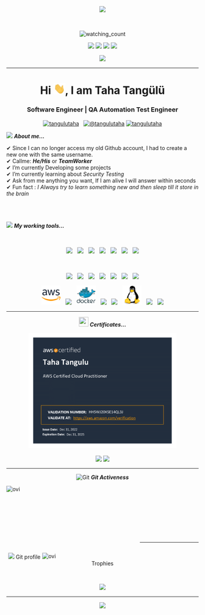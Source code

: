 
<p align="center">
  <img src="https://user-images.githubusercontent.com/74038190/225813708-98b745f2-7d22-48cf-9150-083f1b00d6c9.gif" height="500" />
 
</p>
<br>

<p align="center"> 
<img src="https://komarev.com/ghpvc/?username=LaptopRecai&color=orange" alt="watching_count" />
 </p>
 <p align="center">
  <img src="https://img.shields.io/badge/Age-27-blue" />
  <img src="https://img.shields.io/badge/Focus-Test%20Engineering-brightgreen" />
  <img src="https://img.shields.io/badge/Lives-Turkey-brightgreen" />
  <img src="https://img.shields.io/badge/Languages-Turkish%20%26%20English-brightgreen" />
  <p align="center"> 
  <img src="https://dcbadge.vercel.app/api/shield/216917706392207361" height="25" />
   </p>
</p>
<hr>
<h1 align="center">Hi <img src="https://raw.githubusercontent.com/ABSphreak/ABSphreak/master/gifs/Hi.gif" width="30px">, I am Taha Tangülü </h1>
<h3 align="center">Software Engineer | QA Automation Test Engineer</h3>
<p align="center">
<a href="https://www.linkedin.com/in/tahatangulu/" target="blank"><img align="center" src="https://upload.wikimedia.org/wikipedia/commons/thumb/8/81/LinkedIn_icon.svg/2048px-LinkedIn_icon.svg.png" alt="tangulutaha" height="40" width="40" /></a> &nbsp
<a href="https://www.hackerrank.com/tangulutaha" target="blank"><img align="center" src="https://cdn.worldvectorlogo.com/logos/hackerrank.svg" alt="@tangulutaha" height="40" width="40" /></a>
<a href="https://www.kaggle.com/tahatangl" target="blank"><img align="center" src="https://cdn4.iconfinder.com/data/icons/logos-and-brands/512/189_Kaggle_logo_logos-512.png" alt="tangulutaha" height="40" width="40" /></a>
<!--<a href="https://www.instagram.com/tangulutaha/" target="blank"><img align="center" src="https://proofmart.com/wp-content/uploads/2021/06/instagram-10-low.png" alt="insta_ovindu" height="30" width="40" /></a>
<a href="https://www.facebook.com/tahatangulu/" target="blank"><img align="center" src="https://i.pinimg.com/originals/b7/63/69/b763699fd1fa3bfb374442593ae642e1.png" alt="fb_ovindu" height="30" width="40" /></a>
<a href = "mailto: tangulutaha@gmail.com"><img align="center" src="https://mecanicadorrego.net/wp-content/uploads/2020/04/gmail-icon-png-black-7.png" height="30" width="40" /></a> -->
</p>
</p>


<!--
<p align="center">
  <em>Turkey (" Wisdom is all wealth ")</a>. <br>
    <b>a passionate self-learner</b> <img src="https://github.com/TheDudeThatCode/TheDudeThatCode/blob/master/Assets/Developer.gif" width="30px"> and a <b>Machine Learning Engineer</b>&nbsp;<img src="https://github.com/TheDudeThatCode/TheDudeThatCode/blob/master/Assets/Designer.gif" width="36px">&nbsp,<br>who is <b>obsessed</b>
    with <b>Data science</b> and always looking to find patterns of which are hidden in the data 
  </em> 
  <br>
  <img src="https://media.giphy.com/media/gH3LO09IOiZIqePwv9/giphy.gif" width="50" /> <b><i align="center">Thought : "Life is full of choices…choose wisely!”</i></b> <img src="https://media.giphy.com/media/qjqUcgIyRjsl2/giphy.gif" width="50" />
</p>
<br><br>
<img align="right" width=200px height=200px alt="side_sticker" src="https://media.giphy.com/media/TEnXkcsHrP4YedChhA/giphy.gif" />
-->
<img src="https://media.giphy.com/media/iY8CRBdQXODJSCERIr/giphy.gif" width="30px">&nbsp;***About me...***

✔ Since I can no longer access my old Github account, I had to create a new one with the same username. <br>
✔ Callme: ***He/His*** or ***TeamWorker*** <br>
✔ I’m currently Developing some projects<br>
✔ I’m currently learning about *Security Testing*<br>
✔ Ask from me anything you want, If I am alive I will answer within seconds<br>
✔ Fun fact : *I Always try to learn something new and then sleep till it store in the brain*<br><br><br><br>
 

<img src="https://media.giphy.com/media/iY8CRBdQXODJSCERIr/giphy.gif" width="30px">&nbsp;***My working tools...***
<p align="center">
<img height="50" src="https://www.vectorlogo.zone/logos/git-scm/git-scm-ar21.svg">
<img height="50" width="5px" src="https://www.blondiebliss.co.ke/wp-content/uploads/2020/02/vertical-black-line-png-18.png">
<img height="50" src="https://www.vectorlogo.zone/logos/java/java-ar21.svg">
<img height="50" width="5px" src="https://www.blondiebliss.co.ke/wp-content/uploads/2020/02/vertical-black-line-png-18.png">
<img height="50" src="https://seeklogo.com/images/S/selenium-logo-A1B53CEFB0-seeklogo.com.png">
<img height="50" width="5px" src="https://www.blondiebliss.co.ke/wp-content/uploads/2020/02/vertical-black-line-png-18.png">
<img height="30" src="https://gauge.org/assets/images/gauge-logo_white.svg">
<img height="50" width="5px" src="https://www.blondiebliss.co.ke/wp-content/uploads/2020/02/vertical-black-line-png-18.png">
<img height="50" src="https://www.vectorlogo.zone/logos/jenkins/jenkins-ar21.svg">
<img height="50" width="5px" src="https://www.blondiebliss.co.ke/wp-content/uploads/2020/02/vertical-black-line-png-18.png">
<img height="50" src="https://www.vectorlogo.zone/logos/python/python-ar21.svg">
<img height="50" width="5px" src="https://www.blondiebliss.co.ke/wp-content/uploads/2020/02/vertical-black-line-png-18.png">
<img height="50" src="https://www.vectorlogo.zone/logos/javascript/javascript-ar21.svg">
<a></a> <!-- Bu satırı ekledik -->
<p align="center">
<img height="50" src="https://www.vectorlogo.zone/logos/mongodb/mongodb-ar21.svg">
<img height="50" width="5px" src="https://www.blondiebliss.co.ke/wp-content/uploads/2020/02/vertical-black-line-png-18.png">
<img height="50" src="https://www.vectorlogo.zone/logos/mysql/mysql-ar21.svg">
<img height="50" width="5px" src="https://www.blondiebliss.co.ke/wp-content/uploads/2020/02/vertical-black-line-png-18.png">
<img height="50" src="https://www.vectorlogo.zone/logos/sqlite/sqlite-ar21.svg">
<img height="50" width="5px" src="https://www.blondiebliss.co.ke/wp-content/uploads/2020/02/vertical-black-line-png-18.png">
<img height="50" src="https://www.vectorlogo.zone/logos/w3_html5/w3_html5-ar21.svg">
<img height="50" width="5px" src="https://www.blondiebliss.co.ke/wp-content/uploads/2020/02/vertical-black-line-png-18.png">
<img height="50" src="https://www.vectorlogo.zone/logos/w3_css/w3_css-ar21.svg">
<img height="50" width="5px" src="https://www.blondiebliss.co.ke/wp-content/uploads/2020/02/vertical-black-line-png-18.png">
<img height="50" src="https://www.vectorlogo.zone/logos/lua/lua-ar21.svg">
<img height="50" width="5px" src="https://www.blondiebliss.co.ke/wp-content/uploads/2020/02/vertical-black-line-png-18.png">
<img height="50" src="https://www.vectorlogo.zone/logos/heroku/heroku-ar21.svg">
</p>
<p align="center">
<img height="50" src="https://raw.githubusercontent.com/devicons/devicon/master/icons/amazonwebservices/amazonwebservices-original-wordmark.svg">
  <img height="50" width="5px" src="https://www.blondiebliss.co.ke/wp-content/uploads/2020/02/vertical-black-line-png-18.png">
<img height="50" src="https://www.vectorlogo.zone/logos/microsoft_azure/microsoft_azure-icon.svg">
  <img height="50" width="5px" src="https://www.blondiebliss.co.ke/wp-content/uploads/2020/02/vertical-black-line-png-18.png">
<img height="50" src="https://raw.githubusercontent.com/devicons/devicon/master/icons/docker/docker-original-wordmark.svg">
  <img height="50" width="5px" src="https://www.blondiebliss.co.ke/wp-content/uploads/2020/02/vertical-black-line-png-18.png">
<img height="50" src="https://www.vectorlogo.zone/logos/grafana/grafana-icon.svg">
  <img height="50" width="5px" src="https://www.blondiebliss.co.ke/wp-content/uploads/2020/02/vertical-black-line-png-18.png">
<img height="50" src="https://www.vectorlogo.zone/logos/kubernetes/kubernetes-icon.svg">
  <img height="50" width="5px" src="https://www.blondiebliss.co.ke/wp-content/uploads/2020/02/vertical-black-line-png-18.png">
<img height="50" src="https://raw.githubusercontent.com/devicons/devicon/master/icons/linux/linux-original.svg">
  <img height="50" width="5px" src="https://www.blondiebliss.co.ke/wp-content/uploads/2020/02/vertical-black-line-png-18.png">
<img height="50" src="https://www.svgrepo.com/show/303229/microsoft-sql-server-logo.svg">
  <img height="50" width="5px" src="https://www.blondiebliss.co.ke/wp-content/uploads/2020/02/vertical-black-line-png-18.png">
<img height="50" src="https://www.vectorlogo.zone/logos/travis-ci/travis-ci-icon.svg">
</p>
 
      
<hr>
<p align="center">
<img src="https://c.tenor.com/vdYY5LRBJpQAAAAi/approve.gif" height="25px" width="25px">&nbsp;<b><i>Certificates...</i></b>
 </p>

<p align="center">
<img height="300" src="https://github.com/TahaTangulu/TahaTangulu/blob/main/AWS%20Certified%20Cloud%20Practitioner%20certificate%20(1)-1.png">
<br><br>
<img height="300" src="https://github.com/TahaTangulu/TahaTangulu/blob/main/python.png?raw=true">
<img height="300" src="https://github.com/TahaTangulu/TahaTangulu/blob/main/sql.png?raw=true">

     
  <hr>
 <p align="center">
 <img src="https://media.giphy.com/media/W5eoZHPpUx9sapR0eu/giphy.gif" width="30px" alt="Git"/>&nbsp;<i><b>Git Activeness</b></i></p>
 
<p><img align="left" height="175" width="350" src="https://github-readme-stats.vercel.app/api/top-langs?username=TahaTangulu&show_icons=true&locale=en&layout=compact&theme=tokyonight" alt="ovi" /></p>
<p>&nbsp;<img align="right" src="https://github-readme-stats.vercel.app/api?username=TahaTangulu&show_icons=true&locale=en&theme=tokyonight" alt="ovi" width="410" /></p>
<br><br><br><br><br>
</br>

<hr>


<p align="center"><img src="https://media.giphy.com/media/QaMcXSekUWx7aogAUr/giphy.gif" width="30" />&nbsp;Git profile Trophies</p><br>
<p align="center"><img src="https://github-profile-trophy.vercel.app/?username=TahaTangulu&theme=juicyfresh&no-bg=true"  </p>
  
<hr>

<p align="center"><img src="https://spotify-github-profile.vercel.app/api/view?uid=tahatangulu&cover_image=true&theme=default&show_offline=false&background_color=121212&bar_color_cover=false"</p>
